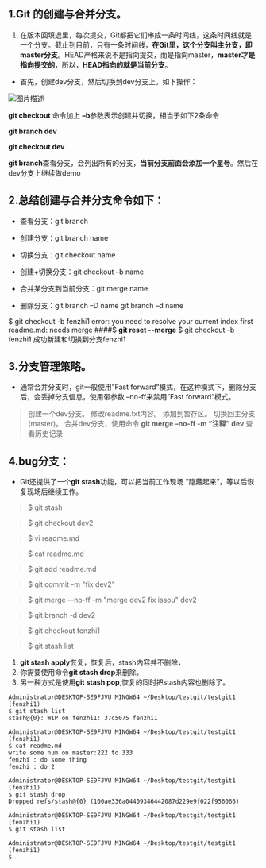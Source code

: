 ## 1.Git 的创建与合并分支。
1. 在版本回填退里，每次提交，Git都把它们串成一条时间线，这条时间线就是一个分支。截止到目前，只有一条时间线，**在Git里，这个分支叫主分支，即master分支**。HEAD严格来说不是指向提交，而是指向master，**master才是指向提交的**，所以，**HEAD指向的就是当前分支**。

- 首先，创建dev分支，然后切换到dev分支上。如下操作：

![图片描述](https://upload-images.jianshu.io/upload_images/13559775-d85653e8033482f9?imageMogr2/auto-orient/strip%7CimageView2/2/w/1240)

**git checkout** 命令加上 **–b**参数表示创建并切换，相当于如下2条命令

**git branch dev**

**git checkout dev**

**git branch**查看分支，会列出所有的分支，**当前分支前面会添加一个星号**。然后在dev分支上继续做demo

## 2.总结创建与合并分支命令如下：

- 查看分支：git branch

- 创建分支：git branch name

- 切换分支：git checkout name

- 创建+切换分支：git checkout –b name

- 合并某分支到当前分支：git merge name

- 删除分支：git branch –D name   git branch –d name

$ git checkout -b fenzhi1
error: you need to resolve your current index first
readme.md: needs merge
####$ **git reset --merge**
$ git checkout -b fenzhi1
成功新建和切换到分支fenzhi1

## 3.分支管理策略。

 
- 通常合并分支时，git一般使用”Fast forward”模式，在这种模式下，删除分支后，会丢掉分支信息，使用带参数 –no-ff来禁用”Fast forward”模式。

>创建一个dev分支。
>修改readme.txt内容。
>添加到暂存区。
>切换回主分支(master)。
>合并dev分支，使用命令 **git merge –no-ff -m “注释” dev**
>查看历史记录

## 4.bug分支：
- Git还提供了一个**git stash**功能，可以把当前工作现场 ”隐藏起来”，等以后恢复现场后继续工作。
>$ git stash

>$ git checkout dev2

>$ vi readme.md

>$ cat readme.md

>$ git add readme.md

>$ git commit -m "fix dev2"

>$ git merge --no-ff -m "merge dev2 fix issou" dev2

>$ git branch -d dev2

> $ git checkout fenzhi1

> $ git stash list

1. **git stash apply**恢复，恢复后，stash内容并不删除，
2. 你需要使用命令**git stash drop**来删除。
3. 另一种方式是使用**git stash pop**,恢复的同时把stash内容也删除了。
```
Administrator@DESKTOP-SE9FJVU MINGW64 ~/Desktop/testgit/testgit1 (fenzhi1)
$ git stash list
stash@{0}: WIP on fenzhi1: 37c5075 fenzhi1

Administrator@DESKTOP-SE9FJVU MINGW64 ~/Desktop/testgit/testgit1 (fenzhi1)
$ cat readme.md
write some num on master:222 to 333
fenzhi : do some thing
fenzhi : do 2

Administrator@DESKTOP-SE9FJVU MINGW64 ~/Desktop/testgit/testgit1 (fenzhi1)
$ git stash drop
Dropped refs/stash@{0} (100ae336a04409346442087d229e9f022f956066)

Administrator@DESKTOP-SE9FJVU MINGW64 ~/Desktop/testgit/testgit1 (fenzhi1)
$ git stash list

Administrator@DESKTOP-SE9FJVU MINGW64 ~/Desktop/testgit/testgit1 (fenzhi1)
$

```
